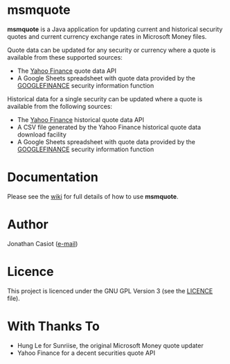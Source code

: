 # msmquote

**msmquote** is a Java application for updating current and historical security quotes and current currency exchange rates in Microsoft Money files.

Quote data can be updated for any security or currency where a quote is available from these supported sources:

* The [Yahoo Finance](https://finance.yahoo.com) quote data API
* A Google Sheets spreadsheet with quote data provided by the [GOOGLEFINANCE](https://support.google.com/docs/answer/3093281) security information function

Historical data for a single security can be updated where a quote is available from the following sources:

* The [Yahoo Finance](https://finance.yahoo.com) historical quote data API
* A CSV file generated by the Yahoo Finance historical quote data download facility
* A Google Sheets spreadsheet with quote data provided by the [GOOGLEFINANCE](https://support.google.com/docs/answer/3093281) security information function

# Documentation
Please see the [wiki](https://github.com/36bits/msmquote/wiki) for full details of how to use **msmquote**.

# Author
Jonathan Casiot ([e-mail](mailto:msmquote@pueblo.co.uk))

# Licence
This project is licenced under the GNU GPL Version 3 (see the [LICENCE](./LICENSE) file).

# With Thanks To
* Hung Le for Sunriise, the original Microsoft Money quote updater
* Yahoo Finance for a decent securities quote API